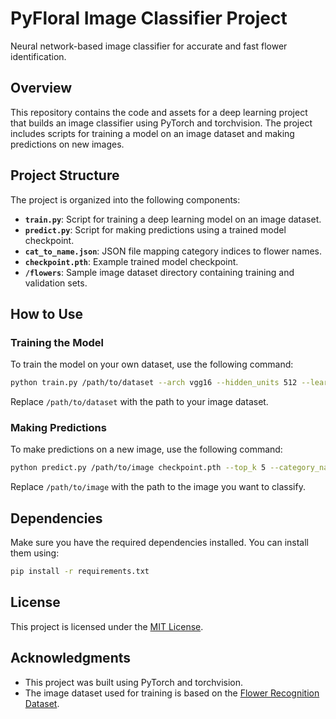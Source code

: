 # PyFloral Image Classifier Project
Neural network-based image classifier for accurate and fast flower identification.

## Overview

This repository contains the code and assets for a deep learning project that builds an image classifier using PyTorch and torchvision. The project includes scripts for training a model on an image dataset and making predictions on new images.

## Project Structure

The project is organized into the following components:

- **`train.py`**: Script for training a deep learning model on an image dataset.
- **`predict.py`**: Script for making predictions using a trained model checkpoint.
- **`cat_to_name.json`**: JSON file mapping category indices to flower names.
- **`checkpoint.pth`**: Example trained model checkpoint.
- **`/flowers`**: Sample image dataset directory containing training and validation sets.

## How to Use

### Training the Model

To train the model on your own dataset, use the following command:

```bash
python train.py /path/to/dataset --arch vgg16 --hidden_units 512 --learning_rate 0.001 --epochs 10 --save_dir checkpoint.pth --gpu
```

Replace `/path/to/dataset` with the path to your image dataset.

### Making Predictions

To make predictions on a new image, use the following command:

```bash
python predict.py /path/to/image checkpoint.pth --top_k 5 --category_names cat_to_name.json --gpu
```

Replace `/path/to/image` with the path to the image you want to classify.

## Dependencies

Make sure you have the required dependencies installed. You can install them using:

```bash
pip install -r requirements.txt
```

## License

This project is licensed under the [MIT License](LICENSE).

## Acknowledgments

- This project was built using PyTorch and torchvision.
- The image dataset used for training is based on the [Flower Recognition Dataset](http://www.robots.ox.ac.uk/~vgg/data/flowers/102/index.html).

